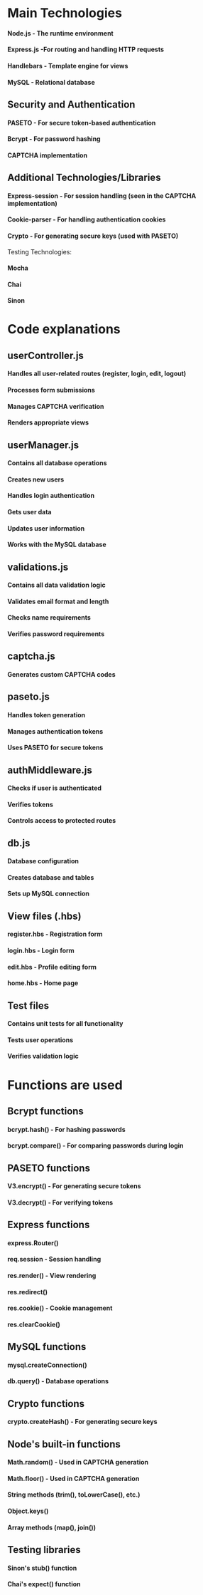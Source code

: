 # Main Technologies

<h4>Node.js - The runtime environment</h4>
<h4>Express.js -For routing and handling HTTP requests</h4>
<h4>Handlebars - Template engine for views</h4>
<h4>MySQL - Relational database</h4>

<h2>Security and Authentication</h2>
<h4>PASETO - For secure token-based authentication</h4>
<h4>Bcrypt - For password hashing</h4>
<h4>CAPTCHA implementation</h4>

<h2>Additional Technologies/Libraries</h2>
<h4>Express-session - For session handling (seen in the CAPTCHA implementation)</h4>
<h4>Cookie-parser - For handling authentication cookies</h4>
<h4>Crypto - For generating secure keys (used with PASETO)</h4>

Testing Technologies:
<h4>Mocha</h4>
<h4>Chai</h4>
<h4>Sinon</h4>

# Code explanations
<h2>userController.js</h2>

<h4>Handles all user-related routes (register, login, edit, logout)</h4>
<h4>Processes form submissions</h4>
<h4>Manages CAPTCHA verification</h4>
<h4>Renders appropriate views</h4>

<h2>userManager.js</h2>

<h4>Contains all database operations</h4>
<h4>Creates new users</h4>
<h4>Handles login authentication</h4>
<h4>Gets user data</h4>
<h4>Updates user information</h4>
<h4>Works with the MySQL database</h4>

<h2>validations.js</h2>

<h4>Contains all data validation logic</h4>
<h4>Validates email format and length</h4>
<h4>Checks name requirements</h4>
<h4>Verifies password requirements</h4>

<h2>captcha.js</h2>

<h4>Generates custom CAPTCHA codes</h4>

<h2>paseto.js</h2>

<h4>Handles token generation</h4>
<h4>Manages authentication tokens</h4>
<h4>Uses PASETO for secure tokens</h4>

<h2>authMiddleware.js</h2>

<h4>Checks if user is authenticated</h4>
<h4>Verifies tokens</h4>
<h4>Controls access to protected routes</h4>

<h2>db.js</h2>

<h4>Database configuration</h4>
<h4>Creates database and tables</h4>
<h4>Sets up MySQL connection</h4>

<h2>View files (.hbs)</h2>

<h4>register.hbs - Registration form</h4>
<h4>login.hbs - Login form</h4>
<h4>edit.hbs - Profile editing form</h4>
<h4>home.hbs - Home page</h4>

<h2>Test files</h2>

<h4>Contains unit tests for all functionality</h4>
<h4>Tests user operations</h4>
<h4>Verifies validation logic</h4>

# Functions are used

<h2>Bcrypt functions</h2>

<h4>bcrypt.hash() - For hashing passwords</h4>
<h4>bcrypt.compare() - For comparing passwords during login</h4>

<h2>PASETO functions</h2>

<h4>V3.encrypt() - For generating secure tokens</h4>
<h4>V3.decrypt() - For verifying tokens</h4>

<h2>Express functions</h2>

<h4>express.Router()</h4>
<h4>req.session - Session handling</h4>
<h4>res.render() - View rendering</h4>
<h4>res.redirect()</h4>
<h4>res.cookie() - Cookie management</h4>
<h4>res.clearCookie()</h4>

<h2>MySQL functions</h2>

<h4>mysql.createConnection()</h4>
<h4>db.query() - Database operations</h4>

<h2>Crypto functions</h2>

<h4>crypto.createHash() - For generating secure keys</h4>

<h2>Node's built-in functions</h2>

<h4>Math.random() - Used in CAPTCHA generation</h4>
<h4>Math.floor() - Used in CAPTCHA generation</h4>
<h4>String methods (trim(), toLowerCase(), etc.)</h4>
<h4>Object.keys()</h4>
<h4>Array methods (map(), join())</h4>

<h2>Testing libraries</h2>

<h4>Sinon's stub() function</h4>
<h4>Chai's expect() function</h4>
